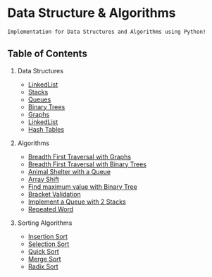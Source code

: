 # Data Structure & Algorithms
```md
Implementation for Data Structures and Algorithms using Python!
```

## Table of Contents


1. Data Structures
    - [LinkedList](./data_structures/linked_list)
    - [Stacks](./data_structures/stack)
    - [Queues](./data_structures/queue)
    - [Binary Trees](./data_structures/binary_tree)
    - [Graphs](./data_structures/graphs)
    - [LinkedList](./data_structures/doubly_linked_list)
    - [Hash Tables](./data_structures/hash_tables)
    
2. Algorithms
    - [Breadth First Traversal with Graphs](./data_structures/breadth_first_graph)
    - [Breadth First Traversal with Binary Trees](./data_structures/breadth_first_traversal)
    - [Animal Shelter with a Queue](./challenges/fifo_animal_shelter)
    - [Array Shift](./challenges/array_shift)
    - [Find maximum value with Binary Tree](./challenges/find_maximum_value_binary_tree)
    - [Bracket Validation](./challenges/multi_bracket_validation)
    - [Implement a Queue with 2 Stacks](./challenges/stack_queue)
    - [Repeated Word](./data_structures/repeated_word)
    
3. Sorting Algorithms
    - [Insertion Sort](./sorting_algos/insertion_sort)
    - [Selection Sort](./sorting_algos/selection)
    - [Quick Sort](./sorting_algos/quicksort)
    - [Merge Sort](./sorting_algos/mergesort)
    - [Radix Sort](./sorting_algos/radixsort)


